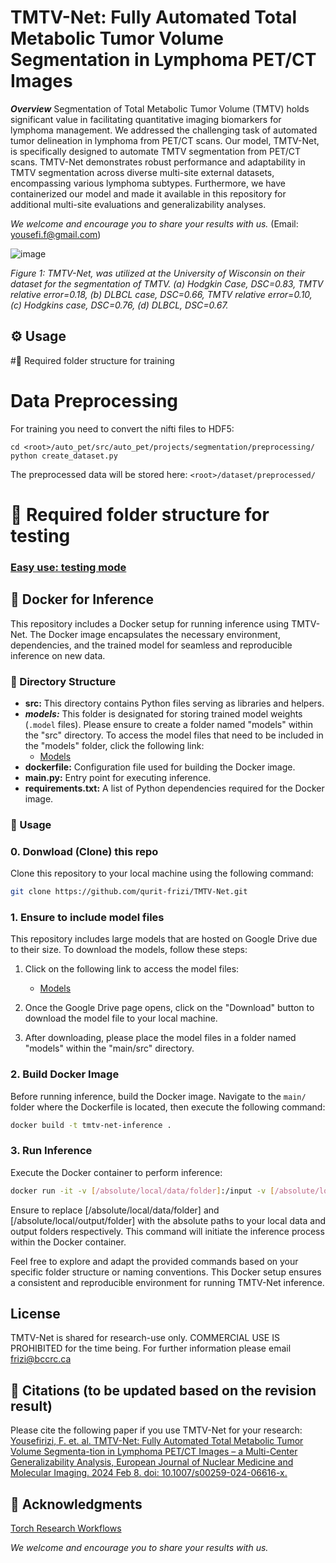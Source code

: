 # TMTV-Net: Fully Automated Total Metabolic Tumor Volume Segmentation in Lymphoma PET/CT Images

***Overview***
Segmentation of Total Metabolic Tumor Volume (TMTV) holds significant value in facilitating quantitative imaging biomarkers for lymphoma management. We addressed the challenging task of automated tumor delineation in lymphoma from PET/CT scans. Our model, TMTV-Net, is specifically designed to automate TMTV segmentation from PET/CT scans. TMTV-Net demonstrates robust performance and adaptability in TMTV segmentation across diverse multi-site external datasets, encompassing various lymphoma subtypes. Furthermore, we have containerized our model and made it available in this repository for additional multi-site evaluations and generalizability analyses.

*We welcome and encourage you to share your results with us.* (Email: yousefi.f@gmail.com)

  ![image](https://github.com/qurit-frizi/TMTV-Net/assets/84542058/3b7a51f8-8b6c-4dc7-a3f4-711efc30995d)

*Figure 1: TMTV-Net, was utilized at the University of Wisconsin on their dataset for the segmentation of TMTV. (a) Hodgkin Case, DSC=0.83, TMTV relative error=0.18, (b) DLBCL case, DSC=0.66, TMTV relative error=0.10, (c) Hodgkins case, DSC=0.76, (d) DLBCL, DSC=0.67.*

## ⚙️  Usage <a name="installation"> </a>


#📁 Required folder structure for training
# Data Preprocessing

For training you need to convert the nifti files to HDF5:

    cd <root>/auto_pet/src/auto_pet/projects/segmentation/preprocessing/
    python create_dataset.py

The preprocessed data will be stored here: `<root>/dataset/preprocessed/`

# 📁 Required folder structure for testing



### [Easy use: testing mode](#virtual) <a name="easy-use-testing-mode"> </a> 
## 🐳 Docker for Inference

This repository includes a Docker setup for running inference using TMTV-Net. The Docker image encapsulates the necessary environment, dependencies, and the trained model for seamless and reproducible inference on new data.


### 📂 Directory Structure

- **src:** This directory contains Python files serving as libraries and helpers.
- ***models:*** This folder is designated for storing trained model weights (`.model` files). Please ensure to create a folder named "models" within the "src" directory. To access the model files that need to be included in the "models" folder, click the following link:
   - [Models](https://drive.google.com/file/d/1zfGIV_1k6YgijsEJUO9jVccN9Z67eJgi/view?usp=drive_link)
- **dockerfile:** Configuration file used for building the Docker image.
- **main.py:** Entry point for executing inference.
- **requirements.txt:** A list of Python dependencies required for the Docker image.



### 🚀 Usage

### 0. Donwload (Clone) this repo

Clone this repository to your local machine using the following command:

```bash
git clone https://github.com/qurit-frizi/TMTV-Net.git
```

### 1. Ensure to include model files

This repository includes large models that are hosted on Google Drive due to their size. To download the models, follow these steps:

1. Click on the following link to access the model files:
   - [Models](https://drive.google.com/file/d/1zfGIV_1k6YgijsEJUO9jVccN9Z67eJgi/view?usp=drive_link)

2. Once the Google Drive page opens, click on the "Download" button to download the model file to your local machine.

3. After downloading, please place the model files in a folder named "models" within the "main/src" directory.



### 2. Build Docker Image

Before running inference, build the Docker image. Navigate to the `main/` folder where the Dockerfile is located, then execute the following command:

```bash
docker build -t tmtv-net-inference .
```


### 3. Run Inference

Execute the Docker container to perform inference:

```bash
docker run -it -v [/absolute/local/data/folder]:/input -v [/absolute/local/output/folder]:/output tmtv-net-inference
```

Ensure to replace [/absolute/local/data/folder] and [/absolute/local/output/folder] with the absolute paths to your local data and output folders respectively. This command will initiate the inference process within the Docker container.


Feel free to explore and adapt the provided commands based on your specific folder structure or naming conventions. This Docker setup ensures a consistent and reproducible environment for running TMTV-Net inference.


## License
TMTV-Net is shared for research-use only. COMMERCIAL USE IS PROHIBITED for the time being. For further information please email frizi@bccrc.ca 

## 📖 Citations (to be updated based on the revision result)
Please cite the following paper if you use TMTV-Net for your research:
[Yousefirizi, F. et. al. TMTV-Net: Fully Automated Total Metabolic Tumor Volume Segmenta-tion in Lymphoma PET/CT Images – a Multi-Center Generalizability Analysis, European Journal of Nuclear Medicine and Molecular Imaging. 2024 Feb 8. doi: 10.1007/s00259-024-06616-x.](https://pubmed.ncbi.nlm.nih.gov/38326655/)

## 🙏 Acknowledgments
[Torch Research Workflows](https://trw.readthedocs.io/en/latest/)

*We welcome and encourage you to share your results with us.*

